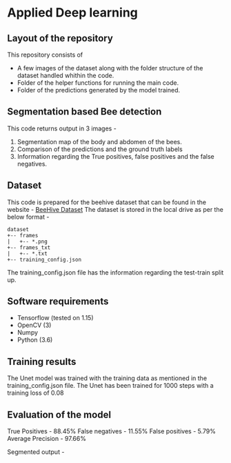 # Applied Deep learning 

## Layout of the repository 
This repository consists of 
- A few images of the dataset along with the folder structure of the dataset handled whithin the code. 
- Folder of the helper functions for running the main code. 
- Folder of the predictions generated by the model trained. 

## Segmentation based Bee detection
This code returns output in 3 images - 
1. Segmentation map of the body and abdomen of the bees. 
2. Comparison of the predictions and the ground truth labels 
3. Information regarding the True positives, false positives and the false negatives. 

## Dataset
This code is prepared for the beehive dataset that can be found in the website - [BeeHive Dataset](https://groups.oist.jp/bptu/honeybee-tracking-dataset)
The dataset is stored in the local drive as per the below format - 
```
dataset
+-- frames  
|   +-- *.png  
+-- frames_txt  
|   +-- *.txt 
+-- training_config.json
```
The training_config.json file has the information regarding the test-train split up.
## Software requirements
- Tensorflow (tested on 1.15)
- OpenCV (3) 
- Numpy
- Python (3.6)

## Training results
The Unet model was trained with the training data as mentioned in the training_config.json file. The Unet has been trained for 1000 steps with a training loss of 0.08

## Evaluation of the model 

True Positives - 88.45% 
False negatives - 11.55% 
False positives - 5.79% 
Average Precision - 97.66% 

Segmented output - 
![]()
